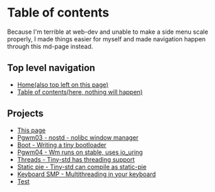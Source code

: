 # Table of contents

Because I'm terrible at web-dev and unable to make a side menu scale properly,
I made things easier for myself and made navigation happen through this md-page instead.

## Top level navigation

- [Home(also top left on this page)](/)
- [Table of contents(here, nothing will happen)](/table-of-contents)

## Projects

- [This page](/meta)
- [Pgwm03 - nostd - nolibc window manager](/pgwm03)
- [Boot - Writing a tiny bootloader](/boot)
- [Pgwm04 - Wm runs on stable, uses io_uring](/pgwm04)
- [Threads - Tiny-std has threading support](/threads)
- [Static pie - Tiny-std can compile as static-pie](/static-pie)
- [Keyboard SMP - Multithreading in your keyboard](/kbd-smp)
- [Test](/test)